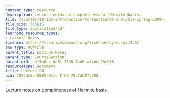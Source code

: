 ```yaml
---
content_type: resource
description: Lecture notes on completeness of Hermite basis.
file: /courses/18-102-introduction-to-functional-analysis-spring-2009/1826dc6d058501cc8fb679d7db07a785_MIT18_102s09_lec24.pdf
file_size: 215615
file_type: application/pdf
learning_resource_types:
- Lecture Notes
license: https://creativecommons.org/licenses/by-nc-sa/4.0/
ocw_type: OCWFile
parent_title: Lecture Notes
parent_type: CourseSection
parent_uid: ea15a6ac-0a0f-71d0-74d6-a14bec28e9f6
resourcetype: Document
title: Lecture 24
uid: 1826dc6d-0585-01cc-8fb6-79d7db07a785
---
```

Lecture notes on completeness of Hermite basis.